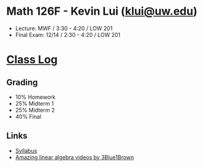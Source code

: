 # Math 126F - Kevin Lui (<klui@uw.edu>)


* Lecture: MWF / 3:30 - 4:20 / LOW 201
* Final Exam: 12/14 / 2:30 - 4:20 / LOW 201

# [Class Log](./log)

## Grading

* 10% Homework
* 25% Midterm 1
* 25% Midterm 2
* 40% Final

## Links

* [Syllabus](./syllabus.pdf)
* [Amazing linear algebra videos by 3Blue1Brown](https://www.youtube.com/playlist?list=PLZHQObOWTQDPD3MizzM2xVFitgF8hE_ab)
